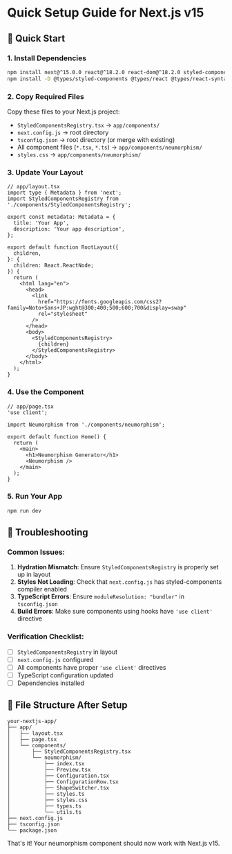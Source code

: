# Quick Setup Guide for Next.js v15

## 🚀 Quick Start

### 1. Install Dependencies
```bash
npm install next@^15.0.0 react@^18.2.0 react-dom@^18.2.0 styled-components@^6.1.8 react-syntax-highlighter@^15.5.0
npm install -D @types/styled-components @types/react @types/react-syntax-highlighter typescript eslint eslint-config-next
```

### 2. Copy Required Files
Copy these files to your Next.js project:
- `StyledComponentsRegistry.tsx` → `app/components/`
- `next.config.js` → root directory
- `tsconfig.json` → root directory (or merge with existing)
- All component files (`*.tsx`, `*.ts`) → `app/components/neumorphism/`
- `styles.css` → `app/components/neumorphism/`

### 3. Update Your Layout
```tsx
// app/layout.tsx
import type { Metadata } from 'next';
import StyledComponentsRegistry from './components/StyledComponentsRegistry';

export const metadata: Metadata = {
  title: 'Your App',
  description: 'Your app description',
};

export default function RootLayout({
  children,
}: {
  children: React.ReactNode;
}) {
  return (
    <html lang="en">
      <head>
        <link
          href="https://fonts.googleapis.com/css2?family=Noto+Sans+JP:wght@300;400;500;600;700&display=swap"
          rel="stylesheet"
        />
      </head>
      <body>
        <StyledComponentsRegistry>
          {children}
        </StyledComponentsRegistry>
      </body>
    </html>
  );
}
```

### 4. Use the Component
```tsx
// app/page.tsx
'use client';

import Neumorphism from './components/neumorphism';

export default function Home() {
  return (
    <main>
      <h1>Neumorphism Generator</h1>
      <Neumorphism />
    </main>
  );
}
```

### 5. Run Your App
```bash
npm run dev
```

## 🔧 Troubleshooting

### Common Issues:

1. **Hydration Mismatch**: Ensure `StyledComponentsRegistry` is properly set up in layout
2. **Styles Not Loading**: Check that `next.config.js` has styled-components compiler enabled
3. **TypeScript Errors**: Ensure `moduleResolution: "bundler"` in `tsconfig.json`
4. **Build Errors**: Make sure components using hooks have `'use client'` directive

### Verification Checklist:
- [ ] `StyledComponentsRegistry` in layout
- [ ] `next.config.js` configured
- [ ] All components have proper `'use client'` directives
- [ ] TypeScript configuration updated
- [ ] Dependencies installed

## 📁 File Structure After Setup
```
your-nextjs-app/
├── app/
│   ├── layout.tsx
│   ├── page.tsx
│   └── components/
│       ├── StyledComponentsRegistry.tsx
│       └── neumorphism/
│           ├── index.tsx
│           ├── Preview.tsx
│           ├── Configuration.tsx
│           ├── ConfigurationRow.tsx
│           ├── ShapeSwitcher.tsx
│           ├── styles.ts
│           ├── styles.css
│           ├── types.ts
│           └── utils.ts
├── next.config.js
├── tsconfig.json
└── package.json
```

That's it! Your neumorphism component should now work with Next.js v15.
